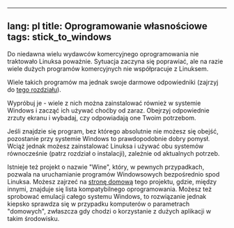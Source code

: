 

---
lang: pl
title: Oprogramowanie własnościowe
tags: stick_to_windows
---

Do niedawna wielu wydawców komercyjnego oprogramowania nie traktowało Linuksa
poważnie. Sytuacja zaczyna się poprawiać, ale na razie wiele dużych programów
komercyjnych nie współpracuje z Linuksem.

Wiele takich programów ma jednak swoje darmowe odpowiedniki (zajrzyj do
<a href="/items/warez">tego rozdziału</a>).

Wypróbuj je - wiele z nich można zainstalować również w systemie Windows
i zacząć ich używać choćby od zaraz. Obejrzyj odpowiednie zrzuty ekranu i wybadaj,
czy odpowiadają one Twoim potrzebom.

Jeśli znajdzie się program, bez którego absolutnie nie możesz się obejść,
pozostanie przy systemie Windows to prawdopodobnie dobry pomysł. Wciąż jednak możesz
zainstalować Linuksa i używać obu systemów równocześnie (patrz rozdział o instalacji),
zależnie od aktualnych potrzeb.

Istnieje też projekt o nazwie "Wine", który, w pewnych przypadkach, pozwala na
uruchamianie programów Windowsowych bezpośrednio spod Linuksa. Możesz zajrzeć na
<a href="http://www.winehq.org">stronę domową</a> tego projektu, gdzie, między innymi,
znajduje się lista kompatybilnego oprogramowania. Możesz też sprobować emulacji
całego systemu Windows, to rozwiązanie jednak kiepsko sprawdza się w przypadku
komputerów o parametrach "domowych", zwłaszcza gdy chodzi o korzystanie z dużych
aplikacji w takim środowisku.

